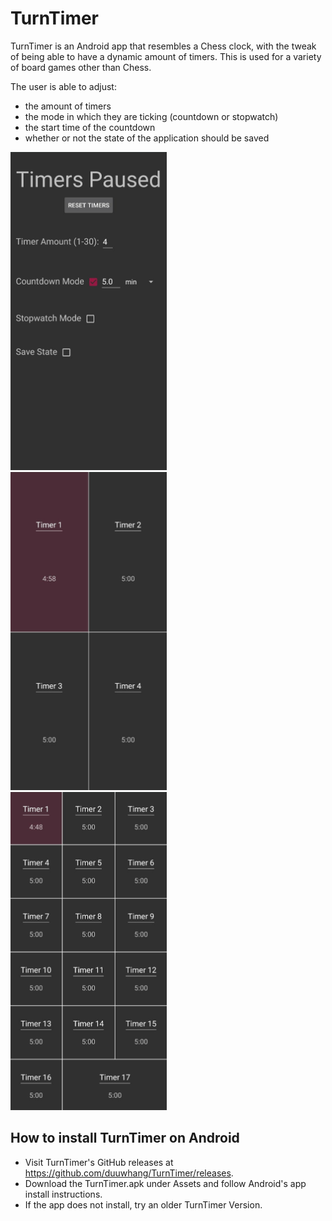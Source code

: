 # TurnTimer
TurnTimer is an Android app that resembles a Chess clock, with the tweak of being able to have a dynamic amount of timers.
This is used for a variety of board games other than Chess.

The user is able to adjust:
- the amount of timers
- the mode in which they are ticking (countdown or stopwatch)
- the start time of the countdown
- whether or not the state of the application should be saved

<p>
<img src="images/Settings.jpg?raw=true" alt="drawing" title="Settings"  width=250 /> 
<img src="images/Dynamic_Timers1.jpg?raw=true" alt="drawing" title="Dynamic Timer Arrangement"  width=250 /> 
<img src="images/Dynamic_Timers2.jpg?raw=true" alt="drawing" title="Dynamic Timer Arrangement"  width=250 />
</p>




## How to install TurnTimer on Android
- Visit TurnTimer's GitHub releases at https://github.com/duuwhang/TurnTimer/releases.
- Download the TurnTimer.apk under Assets and follow Android's app install instructions.
- If the app does not install, try an older TurnTimer Version.
